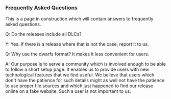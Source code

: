### Frequently Asked Questions

This is a page in construction which will contain answers to frequently asked questions.

Q: Do the releases include all DLCs?

Y: Yes. If there is a release where that is not the case, report it to us.

Q: Why use the dwarfs format? It makes it less convenient for users.

A: Our purpose is to serve a community which is involved enough to be able to follow a short setup page. It enables us to provide users with new technological features that we find useful. We believe that users which don't have the patience for such details might as well not have the patience to use proper file sources and which just happened to find our release online on a fake website. Such a user is not important to us.
